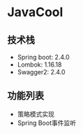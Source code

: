 # JavaCool

## 技术栈
- Spring boot: 2.4.0
- Lombok: 1.16.18
- Swagger2: 2.4.0

## 功能列表
- 策略模式实现
- Spring Boot事件监听
